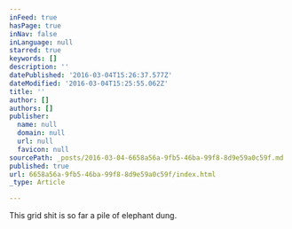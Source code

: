 ```yaml
---
inFeed: true
hasPage: true
inNav: false
inLanguage: null
starred: true
keywords: []
description: ''
datePublished: '2016-03-04T15:26:37.577Z'
dateModified: '2016-03-04T15:25:55.062Z'
title: ''
author: []
authors: []
publisher:
  name: null
  domain: null
  url: null
  favicon: null
sourcePath: _posts/2016-03-04-6658a56a-9fb5-46ba-99f8-8d9e59a0c59f.md
published: true
url: 6658a56a-9fb5-46ba-99f8-8d9e59a0c59f/index.html
_type: Article

---
```

This grid shit is so far a pile of elephant dung.